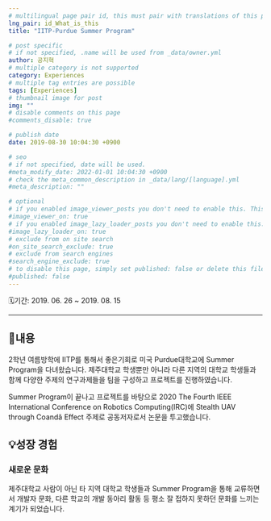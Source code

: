 ```yaml
---
# multilingual page pair id, this must pair with translations of this page. (This name must be unique)
lng_pair: id_What_is_this
title: "IITP-Purdue Summer Program"

# post specific
# if not specified, .name will be used from _data/owner.yml
author: 공지혁
# multiple category is not supported
category: Experiences
# multiple tag entries are possible
tags: [Experiences]
# thumbnail image for post
img: ""
# disable comments on this page
#comments_disable: true

# publish date
date: 2019-08-30 10:04:30 +0900

# seo
# if not specified, date will be used.
#meta_modify_date: 2022-01-01 10:04:30 +0900
# check the meta_common_description in _data/lang/[language].yml
#meta_description: ""

# optional
# if you enabled image_viewer_posts you don't need to enable this. This is only if image_viewer_posts = false
#image_viewer_on: true
# if you enabled image_lazy_loader_posts you don't need to enable this. This is only if image_lazy_loader_posts = false
#image_lazy_loader_on: true
# exclude from on site search
#on_site_search_exclude: true
# exclude from search engines
#search_engine_exclude: true
# to disable this page, simply set published: false or delete this file
#published: false
---
```


🗓️기간: 2019. 06. 26 ~ 2019. 08. 15

---
## 📜내용
2학년 여름방학에 IITP를 통해서 좋은기회로 미국 Purdue대학교에 Summer Program을 다녀왔습니다. 
제주대학교 학생뿐만 아니라 다른 지역의 대학교 학생들과 함께 다양한 주제의 연구과제들을 팀을 구성하고 프로젝트를 진행하였습니다.

Summer Program이 끝나고 프로젝트를 바탕으로 2020  The Fourth IEEE International Conference on Robotics Computing(IRC)에 Stealth UAV through Coandă Effect 주제로 공동저자로서 논문을 투고했습니다.
## 💡성장 경험
### 새로운 문화
제주대학교 사람이 아닌 타 지역 대학교 학생들과 Summer Program을 통해 교류하면서 개발자 문화, 다른 학교의 개발 동아리 활동 등 평소 잘 접하지 못하던 문화를 느끼는 계기가 되었습니다.